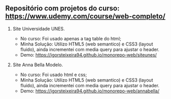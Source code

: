 ## Repositório com projetos do curso: https://www.udemy.com/course/web-completo/

1. Site Universidade UNES.
   - No curso: Foi usado apenas a tag table do html;
   - Minha Solução: Utilizo HTML5 (web semantico) e CSS3 (layout fluido), ainda incrementei com media query para ajustar o header.
   - Demo: https://igorsteixeira94.github.io/monorepo-web/siteunes/

2. Site Anna Bella Modelo.
   - No curso: Foi usado html e css;
   - Minha Solução: Utilizo HTML5 (web semantico) e CSS3 (layout fluido), ainda incrementei com media query para ajustar o header.
   - Demo: https://igorsteixeira94.github.io/monorepo-web/annabella/